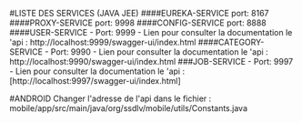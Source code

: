 #LISTE DES SERVICES (JAVA JEE)
####EUREKA-SERVICE
    port: 8167
####PROXY-SERVICE
    port: 9998
####CONFIG-SERVICE
    port: 8888
####USER-SERVICE
    - Port: 9999
    - Lien pour consulter la documentation le 'api : http://localhost:9999/swagger-ui/index.html
####CATEGORY-SERVICE
    - Port: 9990
    - Lien pour consulter la documentation le 'api : http://localhost:9990/swagger-ui/index.html
###JOB-SERVICE
    - Port: 9997
    - Lien pour consulter la documentation le 'api : [http://localhost:9997/swagger-ui/index.html]
    
#ANDROID
    Changer l'adresse de l'api dans le fichier : mobile/app/src/main/java/org/ssdlv/mobile/utils/Constants.java